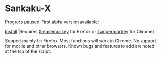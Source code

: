 # Sankaku-X

Progress paused. First alpha version available:

[Install](https://jklgit.github.io/Sankaku-X/Sankaku_X.user.js) (Requires [Greasemonkey](https://addons.mozilla.org/de/firefox/addon/greasemonkey/) for Firefox or [Tampermonkey](https://chrome.google.com/webstore/detail/tampermonkey/dhdgffkkebhmkfjojejmpbldmpobfkfo) for Chrome)

Support mainly for Firefox. Most functions will work in Chrome. No support for mobile and other browsers. Known bugs and features to add are noted at the top of the script.
